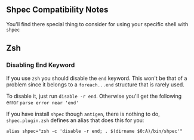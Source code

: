 Shpec Compatibility Notes
-------------------------

You'll find there special thing to consider for using your specific shell with `shpec`


## Zsh

### Disabling End Keyword
If you use `zsh` you should disable the `end` keyword. This won't be that of a problem
since it belongs to a `foreach...end` structure that is rarely used.

To disable it, just run `disable -r end`.
Otherwise you'll get the following error `parse error near 'end'`

If you have install `shpec` though `antigen`, there is nothing to do,
`shpec.plugin.zsh` defines an alias that does this for you:

    alias shpec="zsh -c 'disable -r end; . $(dirname $0:A)/bin/shpec'"
